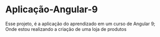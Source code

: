 # Aplicação-Angular-9

Esse projeto, é a aplicação do aprendizado em um curso de Angular 9;
Onde estou realizando a criação de uma loja de produtos 
